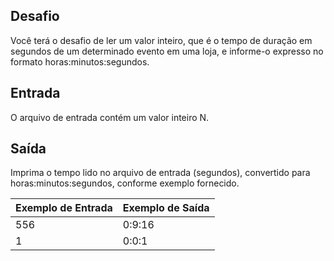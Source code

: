 ## Desafio

Você terá o desafio de ler um valor inteiro, que é o tempo de duração em segundos de um determinado evento em uma loja, e informe-o expresso no formato horas:minutos:segundos.



## Entrada
O arquivo de entrada contém um valor inteiro N.


## Saída
Imprima o tempo lido no arquivo de entrada (segundos), convertido para horas:minutos:segundos, conforme exemplo fornecido.

| Exemplo de Entrada | Exemplo de Saída|
| ---|--- |
|556| 0:9:16|
|1| 0:0:1|
